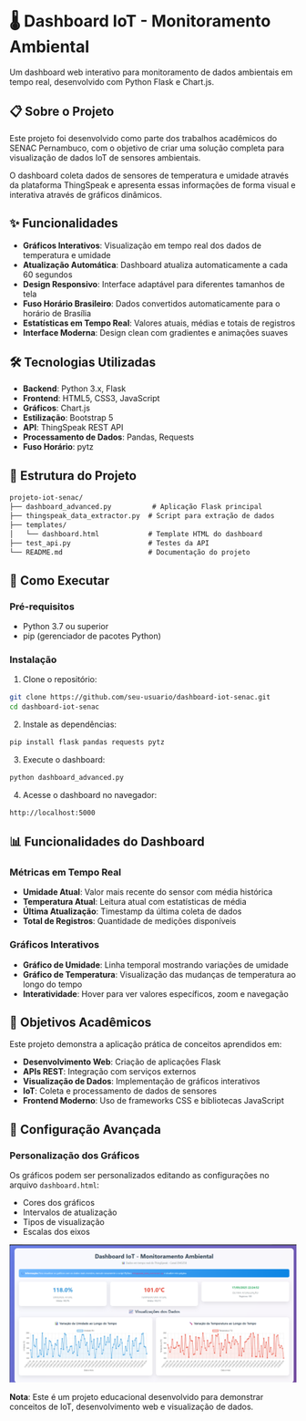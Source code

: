 # 🌡️ Dashboard IoT - Monitoramento Ambiental

Um dashboard web interativo para monitoramento de dados ambientais em tempo real, desenvolvido com Python Flask e Chart.js.


## 📋 Sobre o Projeto

Este projeto foi desenvolvido como parte dos trabalhos acadêmicos do SENAC Pernambuco, com o objetivo de criar uma solução completa para visualização de dados IoT de sensores ambientais.

O dashboard coleta dados de sensores de temperatura e umidade através da plataforma ThingSpeak e apresenta essas informações de forma visual e interativa através de gráficos dinâmicos.

## ✨ Funcionalidades

-  **Gráficos Interativos**: Visualização em tempo real dos dados de temperatura e umidade
-  **Atualização Automática**: Dashboard atualiza automaticamente a cada 60 segundos
-  **Design Responsivo**: Interface adaptável para diferentes tamanhos de tela
-  **Fuso Horário Brasileiro**: Dados convertidos automaticamente para o horário de Brasília
-  **Estatísticas em Tempo Real**: Valores atuais, médias e totais de registros
-  **Interface Moderna**: Design clean com gradientes e animações suaves

## 🛠️ Tecnologias Utilizadas

- **Backend**: Python 3.x, Flask
- **Frontend**: HTML5, CSS3, JavaScript
- **Gráficos**: Chart.js
- **Estilização**: Bootstrap 5
- **API**: ThingSpeak REST API
- **Processamento de Dados**: Pandas, Requests
- **Fuso Horário**: pytz

## 📁 Estrutura do Projeto

```
projeto-iot-senac/
├── dashboard_advanced.py          # Aplicação Flask principal
├── thingspeak_data_extractor.py  # Script para extração de dados
├── templates/
│   └── dashboard.html            # Template HTML do dashboard
├── test_api.py                   # Testes da API
└── README.md                     # Documentação do projeto
```

## 🚀 Como Executar

### Pré-requisitos

- Python 3.7 ou superior
- pip (gerenciador de pacotes Python)

### Instalação

1. Clone o repositório:
```bash
git clone https://github.com/seu-usuario/dashboard-iot-senac.git
cd dashboard-iot-senac
```

2. Instale as dependências:
```bash
pip install flask pandas requests pytz
```

3. Execute o dashboard:
```bash
python dashboard_advanced.py
```

4. Acesse o dashboard no navegador:
```
http://localhost:5000
```

## 📊 Funcionalidades do Dashboard

### Métricas em Tempo Real
- **Umidade Atual**: Valor mais recente do sensor com média histórica
- **Temperatura Atual**: Leitura atual com estatísticas de média
- **Última Atualização**: Timestamp da última coleta de dados
- **Total de Registros**: Quantidade de medições disponíveis

### Gráficos Interativos
- **Gráfico de Umidade**: Linha temporal mostrando variações de umidade
- **Gráfico de Temperatura**: Visualização das mudanças de temperatura ao longo do tempo
- **Interatividade**: Hover para ver valores específicos, zoom e navegação

## 🎯 Objetivos Acadêmicos

Este projeto demonstra a aplicação prática de conceitos aprendidos em:

- **Desenvolvimento Web**: Criação de aplicações Flask
- **APIs REST**: Integração com serviços externos
- **Visualização de Dados**: Implementação de gráficos interativos
- **IoT**: Coleta e processamento de dados de sensores
- **Frontend Moderno**: Uso de frameworks CSS e bibliotecas JavaScript

## 🔧 Configuração Avançada

### Personalização dos Gráficos
Os gráficos podem ser personalizados editando as configurações no arquivo `dashboard.html`:
- Cores dos gráficos
- Intervalos de atualização
- Tipos de visualização
- Escalas dos eixos



![Dashboard Preview](dashboard-preview.png)

**Nota**: Este é um projeto educacional desenvolvido para demonstrar conceitos de IoT, desenvolvimento web e visualização de dados.
